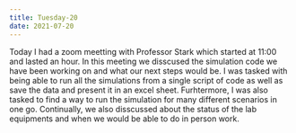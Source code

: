 ```yaml
---
title: Tuesday-20
date: 2021-07-20
---
```


Today I had a zoom meetting with Professor Stark which started at 11:00 and lasted an hour. In this meeting we disscused the simulation code we have been working on and what our
next steps would be. I was tasked with being able to run all the simulations from a single script of code as well as save the data and present it in an excel sheet. Furhtermore, I
was also tasked to find a way to run the simulation for many different scenarios in one go. Continually, we also disscussed about the status of the lab equipments and when we
would be able to do in person work. 
